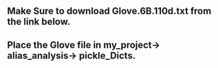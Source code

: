 ## Make Sure to download Glove.6B.110d.txt from the link below.
## Place the Glove file in my_project-> alias_analysis-> pickle_Dicts.
